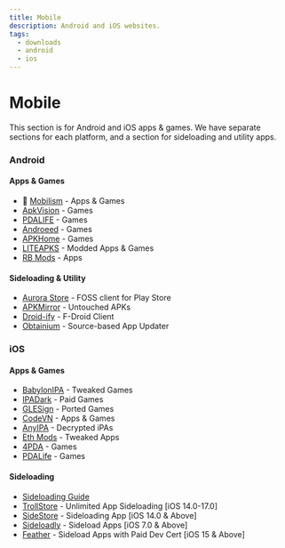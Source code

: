 ```yaml
---
title: Mobile
description: Android and iOS websites.
tags:
  - downloads
  - android
  - ios
---
```


# Mobile

This section is for Android and iOS apps & games. We have separate sections for each platform, and a section for sideloading and utility apps.

### Android

#### Apps & Games
- :star2: [Mobilism](https://forum.mobilism.me) - Apps & Games
- [ApkVision](https://apkvision.org) - Games
- [PDALIFE](https://pdalife.com) - Games
- [Androeed](https://androeed.store) - Games
- [APKHome](https://apkhome.io) - Games
- [LITEAPKS](https://liteapks.com) - Modded Apps & Games
- [RB Mods](https://www.rockmods.net) - Apps

#### Sideloading & Utility
- [Aurora Store](https://auroraoss.com/) - FOSS client for Play Store
- [APKMirror](https://www.apkmirror.com/) - Untouched APKs
- [Droid-ify](https://github.com/Droid-ify/client) - F-Droid Client
- [Obtainium](https://github.com/ImranR98/Obtainium/) - Source-based App Updater

### iOS

#### Apps & Games
- [BabylonIPA](https://t.me/BabylonIPA) - Tweaked Games
- [IPADark](https://t.me/ipa_dark) - Paid Games
- [GLESign](https://t.me/glesign) - Ported Games
- [CodeVN](https://ios.codevn.net) - Apps & Games
- [AnyIPA](https://anyipa.me) - Decrypted iPAs
- [Eth Mods](https://sultanmods.fyi) - Tweaked Apps
- [4PDA](https://4pda.to/forum/) - Games
- [PDALife](https://pdalife.com/ios/games/) - Games

#### Sideloading
- [Sideloading Guide](https://ios.cfw.guide/sideloading-apps/)
- [TrollStore](https://github.com/opa334/TrollStore) - Unlimited App Sideloading [iOS 14.0-17.0]
- [SideStore](https://sidestore.io/) - Sideloading App [iOS 14.0 & Above]
- [Sideloadly](https://sideloadly.io/) - Sideload Apps [iOS 7.0 & Above]
- [Feather](https://github.com/khcrysalis/Feather) - Sideload Apps with Paid Dev Cert [iOS 15 & Above]
